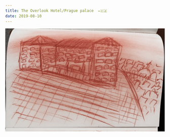 ```yaml
---
title: The Overlook Hotel/Prague palace  ✏️🇨🇿
date: 2019-08-10
---
```


!['The Overlook Hotel/Prague palace  ✏️🇨🇿'](image/118TheOverlookHotelPraguepalace------5.jpg)

